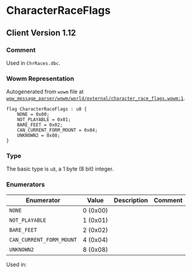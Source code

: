 # CharacterRaceFlags

## Client Version 1.12

### Comment

Used in `ChrRaces.dbc`.

### Wowm Representation

Autogenerated from `wowm` file at [`wow_message_parser/wowm/world/external/character_race_flags.wowm:1`](https://github.com/gtker/wow_messages/tree/main/wow_message_parser/wowm/world/external/character_race_flags.wowm#L1).

```rust,ignore
flag CharacterRaceFlags : u8 {
    NONE = 0x00;
    NOT_PLAYABLE = 0x01;
    BARE_FEET = 0x02;
    CAN_CURRENT_FORM_MOUNT = 0x04;
    UNKNOWN2 = 0x08;
}
```
### Type
The basic type is `u8`, a 1 byte (8 bit) integer.
### Enumerators
| Enumerator | Value  | Description | Comment |
| --------- | -------- | ----------- | ------- |
| `NONE` | 0 (0x00) |  |  |
| `NOT_PLAYABLE` | 1 (0x01) |  |  |
| `BARE_FEET` | 2 (0x02) |  |  |
| `CAN_CURRENT_FORM_MOUNT` | 4 (0x04) |  |  |
| `UNKNOWN2` | 8 (0x08) |  |  |

Used in:
